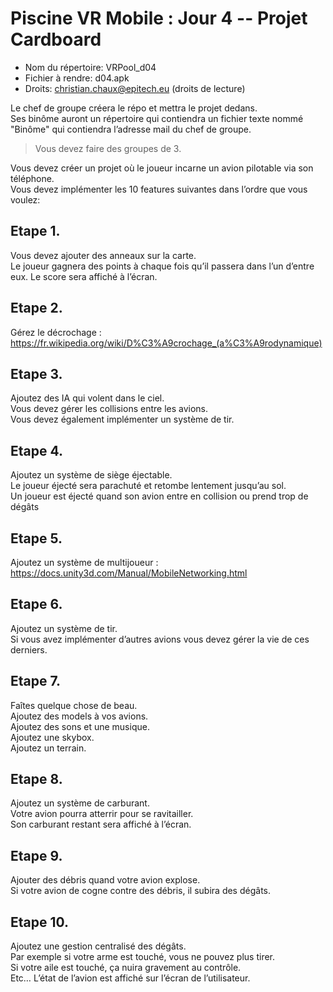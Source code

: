 # Piscine VR Mobile : Jour 4 -- Projet Cardboard

- Nom du répertoire: VRPool_d04
- Fichier à rendre: d04.apk
- Droits: christian.chaux@epitech.eu (droits de lecture)

Le chef de groupe créera le répo et mettra le projet dedans.  
Ses binôme auront un répertoire qui contiendra un fichier texte nommé "Binôme" qui contiendra l’adresse mail du chef de groupe.  
> Vous devez faire des groupes de 3.

Vous devez créer un projet où le joueur incarne un avion pilotable via son téléphone.  
Vous devez implémenter les 10 features suivantes dans l’ordre que vous voulez:

## Etape 1.
Vous devez ajouter des anneaux sur la carte.  
Le joueur gagnera des points à chaque fois qu’il passera dans l’un d’entre eux.
Le score sera affiché à l’écran.

## Etape 2.
Gérez le décrochage : https://fr.wikipedia.org/wiki/D%C3%A9crochage_(a%C3%A9rodynamique)

## Etape 3.
Ajoutez des IA qui volent dans le ciel.  
Vous devez gérer les collisions entre les avions.  
Vous devez également implémenter un système de tir.

## Etape 4.
Ajoutez un système de siège éjectable.  
Le joueur éjecté sera parachuté et retombe lentement jusqu’au sol.  
Un joueur est éjecté quand son avion entre en collision ou prend trop de dégâts

## Etape 5.
Ajoutez un système de multijoueur : https://docs.unity3d.com/Manual/MobileNetworking.html

## Etape 6.
Ajoutez un système de tir.  
Si vous avez implémenter d’autres avions vous devez gérer la vie de ces derniers.

## Etape 7.
Faîtes quelque chose de beau.  
Ajoutez des models à vos avions.  
Ajoutez des sons et une musique.  
Ajoutez une skybox.  
Ajoutez un terrain.

## Etape 8.
Ajoutez un système de carburant.  
Votre avion pourra atterrir pour se ravitailler.  
Son carburant restant sera affiché à l’écran.

## Etape 9.
Ajouter des débris quand votre avion explose.  
Si votre avion de cogne contre des débris, il subira des dégâts.

## Etape 10.
Ajoutez une gestion centralisé des dégâts.  
Par exemple si votre arme est touché, vous ne pouvez plus tirer.  
Si votre aile est touché, ça nuira gravement au contrôle.  
Etc… L’état de l’avion est affiché sur l’écran de l’utilisateur.
